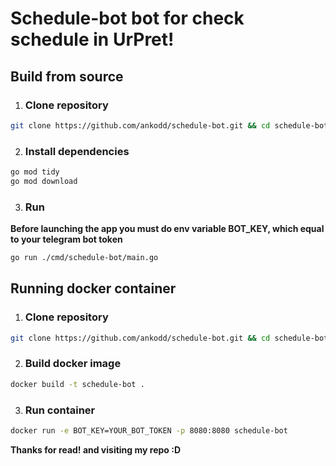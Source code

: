# Schedule-bot bot for check schedule in UrPret!

## Build from source

1. ### Clone repository
  ```bash
  git clone https://github.com/ankodd/schedule-bot.git && cd schedule-bot
  ```
2. ### Install dependencies
  ```bash
  go mod tidy
  go mod download
  ```
3. ### Run
  **Before launching the app you must do env variable BOT_KEY, which equal to your telegram bot token**
  ```bash
  go run ./cmd/schedule-bot/main.go
  ```

## Running docker container

1. ### Clone repository
  ```bash
  git clone https://github.com/ankodd/schedule-bot.git && cd schedule-bot
  ```
2. ### Build docker image
  ```bash
  docker build -t schedule-bot .
  ```
3. ### Run container
  ```bash
  docker run -e BOT_KEY=YOUR_BOT_TOKEN -p 8080:8080 schedule-bot
  ```

**Thanks for read! and visiting my repo :D**
